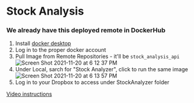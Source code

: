 # Stock Analysis

### We already have this deployed remote in DockerHub

1. Install [docker desktop](https://desktop.docker.com/mac/main/amd64/Docker.dmg?utm_source=docker&utm_medium=webreferral&utm_campaign=docs-driven-download-mac-amd64)
2. Log in to the proper docker account
3. Pull Image from Remote Repositories - it'll be `stock_analysis_api`
![Screen Shot 2021-11-20 at 6 12 37 PM](https://user-images.githubusercontent.com/7444521/142743499-08c111a5-a76d-456f-8a24-90c1c83745d4.png)
4. Under Local, sarch for "Stock Analyzer", click to run the same image![Screen Shot 2021-11-20 at 6 13 57 PM](https://user-images.githubusercontent.com/7444521/142743528-13cbd1f8-ea62-40d0-a821-1117f0900170.png)
5. Log in to your Dropbox to access under StockAnalyzer folder

[Video instructions](https://drive.google.com/file/d/1GXBbWPTf0k49m8FI_OMjgHjssdzUEtls/view?usp=sharing)
